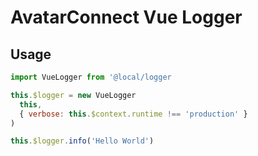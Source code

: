 # AvatarConnect Vue Logger

## Usage

```javascript
import VueLogger from '@local/logger

this.$logger = new VueLogger
  this,
  { verbose: this.$context.runtime !== 'production' }
)

this.$logger.info('Hello World')
```
